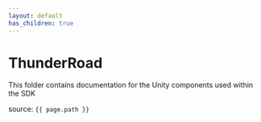 ```yaml
---
layout: default
has_children: true
---
```

# ThunderRoad

This folder contains documentation for the Unity components used within the SDK

source: `{{ page.path }}`